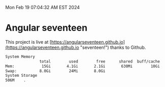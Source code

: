 Mon Feb 19 07:04:32 AM EST 2024

# Angular seventeen


This project is live at [https://angularseventeen.github.io](https://angularseventeen.github.io "seventeen!") thanks to Github.

```bash
System Memory
               total        used        free      shared  buff/cache   available
Mem:            15Gi       4.1Gi       2.1Gi       630Mi        10Gi        11Gi
Swap:          8.0Gi        24Mi       8.0Gi
System Storage
506M	.
```
